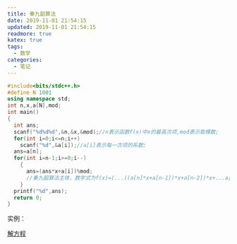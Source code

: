 ```yaml
---
title: 秦九韶算法
date: 2019-11-01 21:54:15
updated: 2019-11-01 21:54:15
readmore: true
katex: true
tags:
  - 数学
categories:
  - 笔记
---
```


```cpp
#include<bits/stdc++.h>
#define N 1001
using namespace std;
int n,x,a[N],mod;
int main()
{
  int ans;
  scanf("%d%d%d",&n,&x,&mod);//n表示函数f(x)中x的最高次项,mod表示取模数;
  for(int i=0;i<=n;i++)
    scanf("%d",&a[i]);//a[i]表示每一次项的系数;
  ans=a[n];
  for(int i=n-1;i>=0;i--)
    {
      ans=(ans*x+a[i])%mod;
      //秦九韶算法主体，数学式为f(x)=(...((a[n]*x+a[n-1])*x+a[n-2])*x+...a[1])*x+a[0];
    }
  printf("%d",ans);
  return 0;
}
```

实例：

[解方程](https://xuanfly.blog.luogu.org/Solving-Equations)